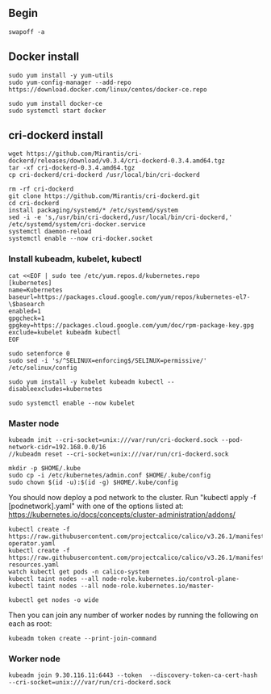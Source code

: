 ## Begin

```
swapoff -a
```

## Docker install

```
sudo yum install -y yum-utils
sudo yum-config-manager --add-repo https://download.docker.com/linux/centos/docker-ce.repo

sudo yum install docker-ce
sudo systemctl start docker
```

## cri-dockerd install

```
wget https://github.com/Mirantis/cri-dockerd/releases/download/v0.3.4/cri-dockerd-0.3.4.amd64.tgz
tar -xf cri-dockerd-0.3.4.amd64.tgz
cp cri-dockerd/cri-dockerd /usr/local/bin/cri-dockerd

rm -rf cri-dockerd
git clone https://github.com/Mirantis/cri-dockerd.git
cd cri-dockerd
install packaging/systemd/* /etc/systemd/system
sed -i -e 's,/usr/bin/cri-dockerd,/usr/local/bin/cri-dockerd,' /etc/systemd/system/cri-docker.service
systemctl daemon-reload
systemctl enable --now cri-docker.socket
```

### Install kubeadm, kubelet, kubectl

```
cat <<EOF | sudo tee /etc/yum.repos.d/kubernetes.repo
[kubernetes]
name=Kubernetes
baseurl=https://packages.cloud.google.com/yum/repos/kubernetes-el7-\$basearch
enabled=1
gpgcheck=1
gpgkey=https://packages.cloud.google.com/yum/doc/rpm-package-key.gpg
exclude=kubelet kubeadm kubectl
EOF

sudo setenforce 0
sudo sed -i 's/^SELINUX=enforcing$/SELINUX=permissive/' /etc/selinux/config

sudo yum install -y kubelet kubeadm kubectl --disableexcludes=kubernetes

sudo systemctl enable --now kubelet

```

### Master node

```
kubeadm init --cri-socket=unix:///var/run/cri-dockerd.sock --pod-network-cidr=192.168.0.0/16
//kubeadm reset --cri-socket=unix:///var/run/cri-dockerd.sock 
```

```
mkdir -p $HOME/.kube
sudo cp -i /etc/kubernetes/admin.conf $HOME/.kube/config
sudo chown $(id -u):$(id -g) $HOME/.kube/config
```

You should now deploy a pod network to the cluster.
Run "kubectl apply -f [podnetwork].yaml" with one of the options listed at:
  https://kubernetes.io/docs/concepts/cluster-administration/addons/

```
kubectl create -f https://raw.githubusercontent.com/projectcalico/calico/v3.26.1/manifests/tigera-operator.yaml
kubectl create -f https://raw.githubusercontent.com/projectcalico/calico/v3.26.1/manifests/custom-resources.yaml
watch kubectl get pods -n calico-system
kubectl taint nodes --all node-role.kubernetes.io/control-plane-
kubectl taint nodes --all node-role.kubernetes.io/master-

kubectl get nodes -o wide
```

Then you can join any number of worker nodes by running the following on each as root:

```
kubeadm token create --print-join-command
```

### Worker node

```
kubeadm join 9.30.116.11:6443 --token  --discovery-token-ca-cert-hash  --cri-socket=unix:///var/run/cri-dockerd.sock
```

